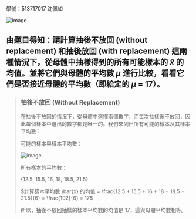 學號：513717017 沈佩如

![image](https://github.com/user-attachments/assets/9096888e-606e-45eb-9998-e923d278e374)

## 由題目得知：請計算抽後不放回 (without replacement) 和抽後放回 (with replacement) 這兩種情況下，從母體中抽樣得到的所有可能樣本的 $\bar{x}$ 的均值。並將它們與母體的平均數 $\mu$ 進行比較，看看它們是否接近母體的平均數（即給定的 $\mu$ = 17）。
>
>### 抽後不放回 (Without Replacement)
>
>在抽後不放回的情況下，從母體中選擇兩個數字，而每次抽樣後不放回，因此每個樣本中選出的數字都是唯一的。我們來列出所有可能的樣本及其樣本平均數：
>
>可能的樣本與樣本平均數：
>
>![image](https://github.com/user-attachments/assets/b883f2c1-a581-4b39-b0ad-6a79ea78b6cd)
>
>所有樣本的平均數：
>
>{12.5, 15.5, 16, 18, 18.5, 21.5}
>
>$計算樣本平均數 \bar{x} 的均值 = \frac{12.5 + 15.5 + 16 + 18 + 18.5 + 21.5}{6} = \frac{102}{6} = 17$
>
>所以，抽後不放回抽樣的樣本平均數的均值是 17，這與母體平均數相等。

